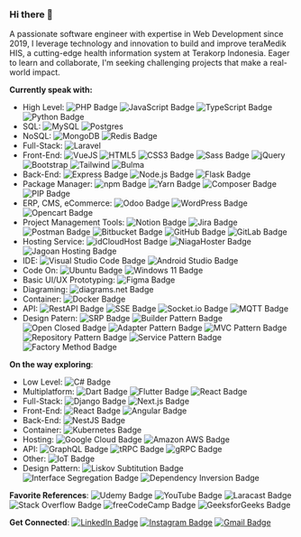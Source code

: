 ### Hi there 👋

A passionate software engineer with expertise in Web Development since 2019, I leverage technology and innovation to build and improve teraMedik HIS, a cutting-edge health information system at Terakorp Indonesia. Eager to learn and collaborate, I'm seeking challenging projects that make a real-world impact.

**Currently speak with:**
- High Level:
![PHP Badge](https://img.shields.io/badge/PHP-777BB4?logo=php&logoColor=fff&style=flat)
![JavaScript Badge](https://img.shields.io/badge/JavaScript-F7DF1E?logo=javascript&logoColor=000&style=flat)
![TypeScript Badge](https://img.shields.io/badge/TypeScript-3178C6?logo=typescript&logoColor=fff&style=flat)
![Python Badge](https://img.shields.io/badge/Python-3776AB?logo=python&logoColor=fff&style=flat)
- SQL:
![MySQL](https://img.shields.io/badge/MySQL-%2300f.svg?style=flat&logo=mysql&logoColor=white)
![Postgres](https://img.shields.io/badge/PostgreSQL-%23316192.svg?style=flat&logo=postgresql&logoColor=white)
- NoSQL:
![MongoDB](https://img.shields.io/badge/MongoDB-%234ea94b.svg?style=flat&logo=mongodb&logoColor=white)
![Redis Badge](https://img.shields.io/badge/Redis-DC382D?logo=redis&logoColor=fff&style=flat)
- Full-Stack:
![Laravel](https://img.shields.io/badge/Laravel-%23FF2D20.svg?style=flat&logo=laravel&logoColor=white)
- Front-End:
![VueJS](https://img.shields.io/badge/-Vue.js-4fc08d?style=flat&logo=vuedotjs&logoColor=white)
![HTML5](https://img.shields.io/badge/html5-%23E34F26.svg?style=flat&logo=html5&logoColor=white)
![CSS3 Badge](https://img.shields.io/badge/CSS3-1572B6?logo=css3&logoColor=fff&style=flat)
![Sass Badge](https://img.shields.io/badge/Sass-C69?logo=sass&logoColor=fff&style=flat)
![jQuery](https://img.shields.io/badge/jQuery-%230769AD.svg?style=flat&logo=jquery&logoColor=white)
![Bootstrap](https://img.shields.io/badge/Bootstrap-%23563D7C.svg?style=flat&logo=bootstrap&logoColor=white)
![Tailwind](https://img.shields.io/badge/tailwindcss-0F172A?&style=flat&logo=tailwindcss)
![Bulma](https://img.shields.io/badge/Bulma-00D1B2?logo=bulma&logoColor=fff&style=flat)
- Back-End:
![Express Badge](https://img.shields.io/badge/Express-000?logo=express&logoColor=fff&style=flat)
![Node.js Badge](https://img.shields.io/badge/Node.js-393?logo=nodedotjs&logoColor=fff&style=flat)
![Flask Badge](https://img.shields.io/badge/Flask-000?logo=flask&logoColor=fff&style=flat)
- Package Manager:
![npm Badge](https://img.shields.io/badge/npm-CB3837?logo=npm&logoColor=fff&style=flat)
![Yarn Badge](https://img.shields.io/badge/Yarn-2C8EBB?logo=yarn&logoColor=fff&style=flat)
![Composer Badge](https://img.shields.io/badge/Composer-885630?logo=composer&logoColor=fff&style=flat)
![PIP Badge](https://img.shields.io/badge/PIP-3776AB?logo=python&logoColor=fff&style=flat)
- ERP, CMS, eCommerce:
![Odoo Badge](https://img.shields.io/badge/Odoo-714B67?logo=odoo&logoColor=fff&style=flat)
![WordPress Badge](https://img.shields.io/badge/WordPress-21759B?logo=wordpress&logoColor=fff&style=flat)
![Opencart Badge](https://img.shields.io/badge/OpenCart-01afe8?logo=opencart&logoColor=fff&style=flat)
- Project Management Tools: 
![Notion Badge](https://img.shields.io/badge/Notion-000?logo=notion&logoColor=fff&style=flat)
![Jira Badge](https://img.shields.io/badge/Jira-0052CC?logo=jira&logoColor=fff&style=flat)
![Postman Badge](https://img.shields.io/badge/Postman-FF6C37?logo=postman&logoColor=fff&style=flat)
![Bitbucket Badge](https://img.shields.io/badge/Bitbucket-0052CC?logo=bitbucket&logoColor=fff&style=flat)
![GitHub Badge](https://img.shields.io/badge/GitHub-181717?logo=github&logoColor=fff&style=flat)
![GitLab Badge](https://img.shields.io/badge/GitLab-FC6D26?logo=gitlab&logoColor=fff&style=flat)
- Hosting Service:
![idCloudHost Badge](https://img.shields.io/badge/IDCloudHost-0693e3?logo=icloud&logoColor=fff&style=flat)
![NiagaHoster Badge](https://img.shields.io/badge/NiagaHoster-007dff?logo=icloud&logoColor=fff&style=flat)
![Jagoan Hosting Badge](https://img.shields.io/badge/Jagoan%20Hosting-e86e0b?&logo=icloud&logoColor=fff&style=flat)
- IDE:
![Visual Studio Code Badge](https://img.shields.io/badge/Visual%20Studio%20Code-007ACC?logo=visualstudiocode&logoColor=fff&style=flat)
![Android Studio Badge](https://img.shields.io/badge/Android%20Studio-3DDC84?logo=androidstudio&logoColor=fff&style=flat)
- Code On:
![Ubuntu Badge](https://img.shields.io/badge/Ubuntu-E95420?logo=ubuntu&logoColor=fff&style=flat)
![Windows 11 Badge](https://img.shields.io/badge/Windows%2011-0078D4?logo=windows11&logoColor=fff&style=flat)
- Basic UI/UX Prototyping:
![Figma Badge](https://img.shields.io/badge/Figma-F24E1E?logo=figma&logoColor=fff&style=flat)
- Diagraming:
![diagrams.net Badge](https://img.shields.io/badge/diagrams.net-F08705?logo=diagramsdotnet&logoColor=fff&style=flat)
- Container:
![Docker Badge](https://img.shields.io/badge/Docker-2496ED?logo=docker&logoColor=fff&style=flat)
- API:
![RestAPI Badge](https://img.shields.io/badge/Rest%20API-1997B5?style=flat)
![SSE Badge](https://img.shields.io/badge/Server%20Sent%20Event-B32821?style=flat)
![Socket.io Badge](https://img.shields.io/badge/Socket.io-010101?logo=socketdotio&logoColor=fff&style=flat)
![MQTT Badge](https://img.shields.io/badge/MQTT-606?logo=mqtt&logoColor=fff&style=flat)
- Design Patern:
![SRP Badge](https://img.shields.io/badge/Single%20Responsibilty%20Principle-EC7C26)
![Builder Pattern Badge](https://img.shields.io/badge/Builder%20Pattern-57A639)
![Open Closed Badge](https://img.shields.io/badge/Open%20Closed%20Principle-434750)
![Adapter Pattern Badge](https://img.shields.io/badge/Adapter%20Pattern-B32428)
![MVC Pattern Badge](https://img.shields.io/badge/MVC%20Pattern-20214F)
![Repository Pattern Badge](https://img.shields.io/badge/Repository%20Pattern-B44C43)
![Service Pattern Badge](https://img.shields.io/badge/Service%20Pattern-3F888F)
![Factory Method Badge](https://img.shields.io/badge/Factory%20Method-592321)

**On the way exploring**:
- Low Level:
![C# Badge](https://img.shields.io/badge/C%23-512BD4?logo=csharp&logoColor=fff&style=flat)
- Multiplatform:
![Dart Badge](https://img.shields.io/badge/Dart-0175C2?logo=dart&logoColor=fff&style=flat)
![Flutter Badge](https://img.shields.io/badge/Flutter-02569B?logo=flutter&logoColor=fff&style=flat)
![React Badge](https://img.shields.io/badge/React%20Native-0F172A?logo=react&logoColor=2496ED&style=flat)
- Full-Stack:
![Django Badge](https://img.shields.io/badge/Django-092E20?logo=django&logoColor=fff&style=flat)
![Next.js Badge](https://img.shields.io/badge/Next.js-000?logo=nextdotjs&logoColor=fff&style=flat)
- Front-End:
![React Badge](https://img.shields.io/badge/React-61DAFB?logo=react&logoColor=000&style=flat)
![Angular Badge](https://img.shields.io/badge/Angular-0F0F11?logo=angular&logoColor=fff&style=flat)
- Back-End:
![NestJS Badge](https://img.shields.io/badge/NestJS-E0234E?logo=nestjs&logoColor=fff&style=flat)
- Container:
![Kubernetes Badge](https://img.shields.io/badge/Kubernetes-326CE5?logo=kubernetes&logoColor=fff&style=flat)
- Hosting:
![Google Cloud Badge](https://img.shields.io/badge/Google%20Cloud-4285F4?logo=googlecloud&logoColor=fff&style=flat)
![Amazon AWS Badge](https://img.shields.io/badge/Amazon%20AWS-232F3E?logo=amazonaws&logoColor=fff&style=flat)
- API:
![GraphQL Badge](https://img.shields.io/badge/GraphQL-E10098?logo=graphql&logoColor=fff&style=flat)
![tRPC Badge](https://img.shields.io/badge/tRPC-2596BE?logo=trpc&logoColor=fff&style=flat)
![gRPC Badge](https://img.shields.io/badge/gRPC-E0234E?logo=grpc&logoColor=fff&style=flat)
- Other:
![IoT Badge](https://img.shields.io/badge/Internet%20of%20Things-606?style=flat)
- Design Pattern:
![Liskov Subtitution Badge](https://img.shields.io/badge/Liskov%20Subtitution-C6A664)
![Interface Segregation Badge](https://img.shields.io/badge/Interface%20Segregation-3B83BD)
![Dependency Inversion Badge](https://img.shields.io/badge/Dependency%20Inversion-79553D)



**Favorite References**:
![Udemy Badge](https://img.shields.io/badge/Udemy-A435F0?logo=udemy&logoColor=fff&style=flat)
![YouTube Badge](https://img.shields.io/badge/YouTube-F00?logo=youtube&logoColor=fff&style=flat)
![Laracast Badge](https://img.shields.io/badge/Laracast-151f32.svg?style=flat&logo=laravel&logoColor=white)
![Stack Overflow Badge](https://img.shields.io/badge/Stack%20Overflow-F58025?logo=stackoverflow&logoColor=fff&style=flat)
![freeCodeCamp Badge](https://img.shields.io/badge/freeCodeCamp-0A0A23?logo=freecodecamp&logoColor=fff&style=flat)
![GeeksforGeeks Badge](https://img.shields.io/badge/GeeksforGeeks-2F8D46?logo=geeksforgeeks&logoColor=fff&style=flat)


**Get Connected**:
[![LinkedIn Badge](https://img.shields.io/badge/LinkedIn-0A66C2?logo=linkedin&logoColor=fff&style=flat)](https://www.linkedin.com/in/alvin-ardiansyah-maulana-a579b0250/)
[![Instagram Badge](https://img.shields.io/badge/Instagram-E4405F?logo=instagram&logoColor=fff&style=flat)](https://www.instagram.com/gopin_418?igsh=NGZ0YnM2cHpjOGwz )
[![Gmail Badge](https://img.shields.io/badge/Gmail-EA4335?logo=gmail&logoColor=fff&style=flat)](mailto:alvinardiansyahmaulana@gmail.com)

